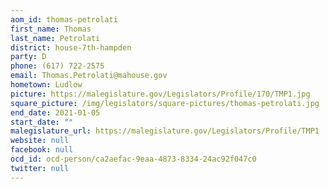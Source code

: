 ```yaml
---
aom_id: thomas-petrolati
first_name: Thomas
last_name: Petrolati
district: house-7th-hampden
party: D
phone: (617) 722-2575
email: Thomas.Petrolati@mahouse.gov
hometown: Ludlow
picture: https://malegislature.gov/Legislators/Profile/170/TMP1.jpg
square_picture: /img/legislators/square-pictures/thomas-petrolati.jpg
end_date: 2021-01-05
start_date: ""
malegislature_url: https://malegislature.gov/Legislators/Profile/TMP1
website: null
facebook: null
ocd_id: ocd-person/ca2aefac-9eaa-4873-8334-24ac92f047c0
twitter: null
---
```

